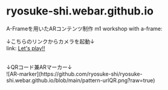 # ryosuke-shi.webar.github.io
A-Frameを用いたARコンテンツ制作
m1 workshop with a-frame: 

↓こちらのリンクからカメラを起動↓</br>
link: 
[Let's play!!](https://ryosuke-shi.github.io/ryosuke-shi.webar.github.io/webar/ "Web AR")

</br>
↓QRコード兼ARマーカー↓</br>
![AR-marker](https://github.com/ryosuke-shi/ryosuke-shi.webar.github.io/blob/main/pattern-urlQR.png?raw=true)
